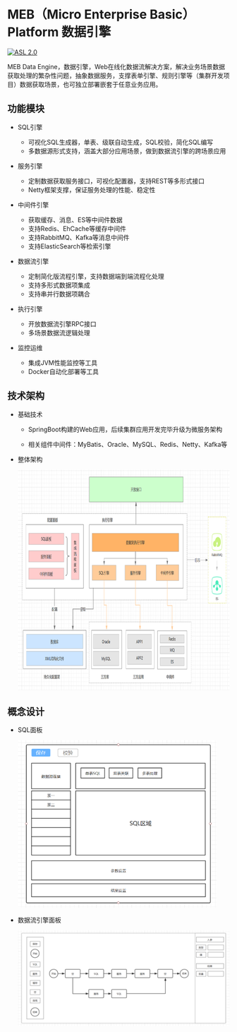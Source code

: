 MEB（Micro Enterprise Basic）Platform 数据引擎
========

[![ASL 2.0](https://img.shields.io/hexpm/l/plug.svg)](https://github.com/Activiti/Activiti/blob/master/LICENSE.txt)

MEB Data Engine，数据引擎，Web在线化数据流解决方案，解决业务场景数据获取处理的繁杂性问题，抽象数据服务，支撑表单引擎、规则引擎等（集群开发项目）数据获取场景，也可独立部署嵌套于任意业务应用。

功能模块
--------------------

* SQL引擎

    * 可视化SQL生成器，单表、级联自动生成，SQL校验，简化SQL编写
    * 多数据源形式支持，涵盖大部分应用场景，做到数据流引擎的跨场景应用
    
* 服务引擎

    * 定制数据获取服务接口，可视化配置器，支持REST等多形式接口
    * Netty框架支撑，保证服务处理的性能、稳定性

* 中间件引擎

    * 获取缓存、消息、ES等中间件数据
    * 支持Redis、EhCache等缓存中间件
    * 支持RabbitMQ、Kafka等消息中间件
    * 支持ElasticSearch等检索引擎
  
* 数据流引擎

    * 定制简化版流程引擎，支持数据端到端流程化处理
    * 支持多形式数据项集成
    * 支持串并行数据项耦合

* 执行引擎

    * 开放数据流引擎RPC接口
    * 多场景数据流逻辑处理
    
* 监控运维

    * 集成JVM性能监控等工具
    * Docker自动化部署等工具

技术架构
--------------------
* 基础技术

   * SpringBoot构建的Web应用，后续集群应用开发完毕升级为微服务架构
   
   * 相关组件中间件：MyBatis、Oracle、MySQL、Redis、Netty、Kafka等

* 整体架构

	<img src="README.assets/1578322653163.png" alt="1578318453219" height="500" width="800" />

概念设计
--------------------

* SQL面板

  <img src="README.assets/1578318453219.png" alt="1578318453219" height="380" width="450" />

* 数据流引擎面板

  <img src="README.assets/1578318603386.png" alt="1578318603386" style="zoom: 50%;" />